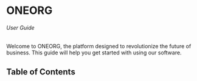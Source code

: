 # ONEORG 
###### User Guide

Welcome to ONEORG, the platform designed to revolutionize the future of business. This guide will help you get started with using our software.

## Table of Contents
